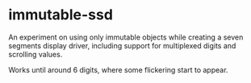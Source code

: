 ﻿# immutable-ssd

An experiment on using only immutable objects while creating a seven segments 
display driver, including support for multiplexed digits and scrolling values.

Works until around 6 digits, where some flickering start to appear.